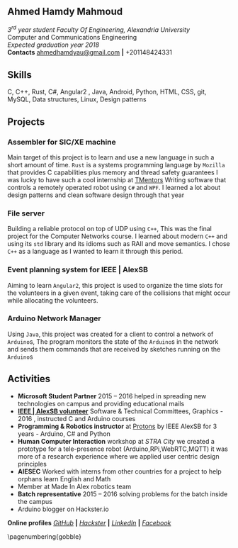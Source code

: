 
## Ahmed Hamdy Mahmoud
_3<sup>rd</sup> year student Faculty Of Engineering, Alexandria University_<br>
Computer and Communications Engineering <br>_Expected graduation year 2018_<br>
**Contacts** ahmedhamdyau@gmail.com **|** +201148424331

## Skills
   C, C++, Rust, C#, Angular2 , Java, Android, Python, HTML, CSS, git, MySQL, Data structures, Linux, Design patterns

## Projects

### Assembler for SIC/XE machine
 Main target of this project is to learn and use a new language in such a short amount of time. `Rust` is a systems programming language by `Mozilla` that provides C capabilities plus memory and thread safety guarantees 
I was lucky to have such a cool internship at [TMentors](http://tmentors.com/) Writing software that controls a remotely operated robot using `C#` and `WPF`. I learned a lot about design patterns and clean software design through that year

### File server 
Building a reliable protocol on top of UDP using `C++`, This was the final project for the Computer Networks course. I learned about modern `C++` and using its `std` library and its idioms such as RAII and move semantics. I chose `C++` as a language as I wanted to learn it through this period.

### Event planning system for IEEE | AlexSB
Aiming to learn `Angular2`, this project is used to organize the time slots for the volunteers in a given event, taking care of the collisions that might occur while allocating the volunteers.

### Arduino Network Manager
Using `Java`, this project was created for a client to control a network of `Arduino`s, The program monitors the state of the `Arduino`s in the network and sends them commands that are received by sketches running on the `Arduino`s

## Activities

-   **Microsoft Student Partner** 2015 – 2016 helped in spreading new technologies on campus and providing educational mails
-   **[IEEE | AlexSB volunteer](http://alexsb.org/)** Software & Technical Committees, Graphics - 2016 , instructed C and Arduino courses
-   **Programming & Robotics instructor** at [Protons](https://www.facebook.com/ProtonsAlexSB/) by IEEE AlexSB for 3 years - Arduino, C# and Python
-   **Human Computer Interaction** workshop at _STRA City_ we created a prototype for a tele-presence robot (Arduino,RPi,WebRTC,MQTT) it was more of a research experience where we applied user centric design principles
-   **AIESEC** Worked with interns from other countries for a project to help orphans learn English and Math
-   Member at Made In Alex robotics team
-   **Batch representative** 2015 – 2016 solving problems for the batch inside the campus
-   Arduino blogger on Hackster.io

**Online profiles** [_GitHub_](https://github.com/shakram02) **|** [_Hackster_](https://www.hackster.io/shakram02/) **|** [_LinkedIn_](https://www.linkedin.com/in/ahmed-hamdy-4a0593a5) **|** [_Facebook_](https://www.facebook.com/AHMxPs)

\pagenumbering{gobble}